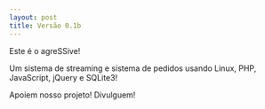```yaml
---
layout: post
title: Versão 0.1b
---
```


Este é o agreSSive!

Um sistema de streaming e sistema de pedidos usando Linux, PHP, JavaScript, jQuery e SQLite3!

Apoiem nosso projeto! Divulguem!
